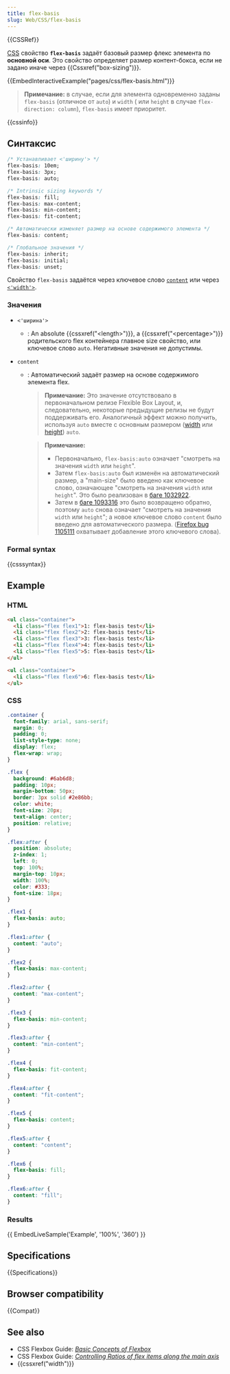 ```yaml
---
title: flex-basis
slug: Web/CSS/flex-basis
---
```


{{CSSRef}}

[CSS](/ru/docs/Web/CSS) свойство **`flex-basis`** задаёт базовый размер флекс элемента по **основной оси**. Это свойство определяет размер контент-бокса, если не задано иначе через {{Cssxref("box-sizing")}}.

{{EmbedInteractiveExample("pages/css/flex-basis.html")}}

> **Примечание:** в случае, если для элемента одновременно заданы `flex-basis` (отличное от `auto`) и `width` ( или `height` в случае `flex-direction: column`), `flex-basis` имеет приоритет.

{{cssinfo}}

## Синтаксис

```css
/* Устанавливает <'ширину'> */
flex-basis: 10em;
flex-basis: 3px;
flex-basis: auto;

/* Intrinsic sizing keywords */
flex-basis: fill;
flex-basis: max-content;
flex-basis: min-content;
flex-basis: fit-content;

/* Автоматически изменяет размер на основе содержимого элемента */
flex-basis: content;

/* Глобальное значения */
flex-basis: inherit;
flex-basis: initial;
flex-basis: unset;
```

Свойство `flex-basis` задаётся через ключевое слово [`content`](#content) или через [`<'width'>`](#width).

### Значения

- `<'ширина'>`
  - : An absolute {{cssxref("&lt;length&gt;")}}, a {{cssxref("&lt;percentage&gt;")}} родительского flex контейнера главное size свойство, или ключевое слово `auto`. Негативные значения не допустимы.
- `content`

  - : Автоматический задаёт размер на основе содержимого элемента flex.

    > **Примечание:** Это значение отсутствовало в первоначальном релизе Flexible Box Layout, и, следовательно, некоторые предыдущие релизы не будут поддерживать его. Аналогичный эффект можно получить, используя `auto` вместе с основным размером ([width](https://drafts.csswg.org/css2/visudet.html#propdef-width) или [height](https://drafts.csswg.org/css2/visudet.html#propdef-height)) `auto`.

    > **Примечание:**
    >
    > - Первоначально, `flex-basis:auto` означает "смотреть на значения `width` или `height`".
    > - Затем `flex-basis:auto` был изменён на автоматический размер, а "main-size" было введено как ключевое слово, означающее "смотреть на значения `width` или `height`". Это было реализован в [баге 1032922](https://bugzilla.mozilla.org/show_bug.cgi?id=1032922).
    > - Затем в [баге 1093316](https://bugzilla.mozilla.org/show_bug.cgi?id=1093316) это было возвращено обратно, поэтому `auto` снова означает "смотреть на значения `width` или `height`"; а новое ключевое слово `content` было введено для автоматического размера. ([Firefox bug 1105111](https://bugzil.la/1105111) охватывает добавление этого ключевого слова).

### Formal syntax

{{csssyntax}}

## Example

### HTML

```html
<ul class="container">
  <li class="flex flex1">1: flex-basis test</li>
  <li class="flex flex2">2: flex-basis test</li>
  <li class="flex flex3">3: flex-basis test</li>
  <li class="flex flex4">4: flex-basis test</li>
  <li class="flex flex5">5: flex-basis test</li>
</ul>

<ul class="container">
  <li class="flex flex6">6: flex-basis test</li>
</ul>
```

### CSS

```css
.container {
  font-family: arial, sans-serif;
  margin: 0;
  padding: 0;
  list-style-type: none;
  display: flex;
  flex-wrap: wrap;
}

.flex {
  background: #6ab6d8;
  padding: 10px;
  margin-bottom: 50px;
  border: 3px solid #2e86bb;
  color: white;
  font-size: 20px;
  text-align: center;
  position: relative;
}

.flex:after {
  position: absolute;
  z-index: 1;
  left: 0;
  top: 100%;
  margin-top: 10px;
  width: 100%;
  color: #333;
  font-size: 18px;
}

.flex1 {
  flex-basis: auto;
}

.flex1:after {
  content: "auto";
}

.flex2 {
  flex-basis: max-content;
}

.flex2:after {
  content: "max-content";
}

.flex3 {
  flex-basis: min-content;
}

.flex3:after {
  content: "min-content";
}

.flex4 {
  flex-basis: fit-content;
}

.flex4:after {
  content: "fit-content";
}

.flex5 {
  flex-basis: content;
}

.flex5:after {
  content: "content";
}

.flex6 {
  flex-basis: fill;
}

.flex6:after {
  content: "fill";
}
```

### Results

{{ EmbedLiveSample('Example', '100%', '360') }}

## Specifications

{{Specifications}}

## Browser compatibility

{{Compat}}

## See also

- CSS Flexbox Guide: _[Basic Concepts of Flexbox](/ru/docs/Web/CSS/CSS_Flexible_Box_Layout/Basic_Concepts_of_Flexbox)_
- CSS Flexbox Guide: _[Controlling Ratios of flex items along the main axis](/ru/docs/Web/CSS/CSS_Flexible_Box_Layout/Controlling_Ratios_of_Flex_Items_Along_the_Main_Ax)_
- {{cssxref("width")}}
